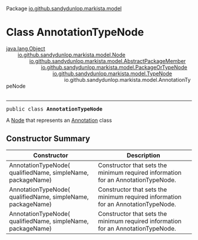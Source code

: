 Package [io.github.sandydunlop.markista.model](index.md)

# Class AnnotationTypeNode
[java.lang.Object](https://docs.oracle.com/en/java/javase/24/docs/api/java.base/java/lang/Object.html)<br/>
        [io.github.sandydunlop.markista.model.Node](Node.md)<br/>
                [io.github.sandydunlop.markista.model.AbstractPackageMember](AbstractPackageMember.md)<br/>
                        [io.github.sandydunlop.markista.model.PackageOrTypeNode](PackageOrTypeNode.md)<br/>
                                [io.github.sandydunlop.markista.model.TypeNode](TypeNode.md)<br/>
                                        io.github.sandydunlop.markista.model.AnnotationTypeNode<br/>
<br/>

----

<span style="font-family: monospace;">public class __AnnotationTypeNode__</span>

A [Node](Node.md) that represents an [Annotation](https://docs.oracle.com/en/java/javase/24/docs/api/java.base/java/text/Annotation.html) class


## Constructor Summary

| Constructor                                                   | Description                                                                       |
|---------------------------------------------------------------|-----------------------------------------------------------------------------------|
| AnnotationTypeNode( qualifiedName,  simpleName,  packageName) | Constructor that sets the minimum required information for an AnnotationTypeNode. |
| AnnotationTypeNode( qualifiedName,  simpleName,  packageName) | Constructor that sets the minimum required information for an AnnotationTypeNode. |
| AnnotationTypeNode( qualifiedName,  simpleName,  packageName) | Constructor that sets the minimum required information for an AnnotationTypeNode. |
